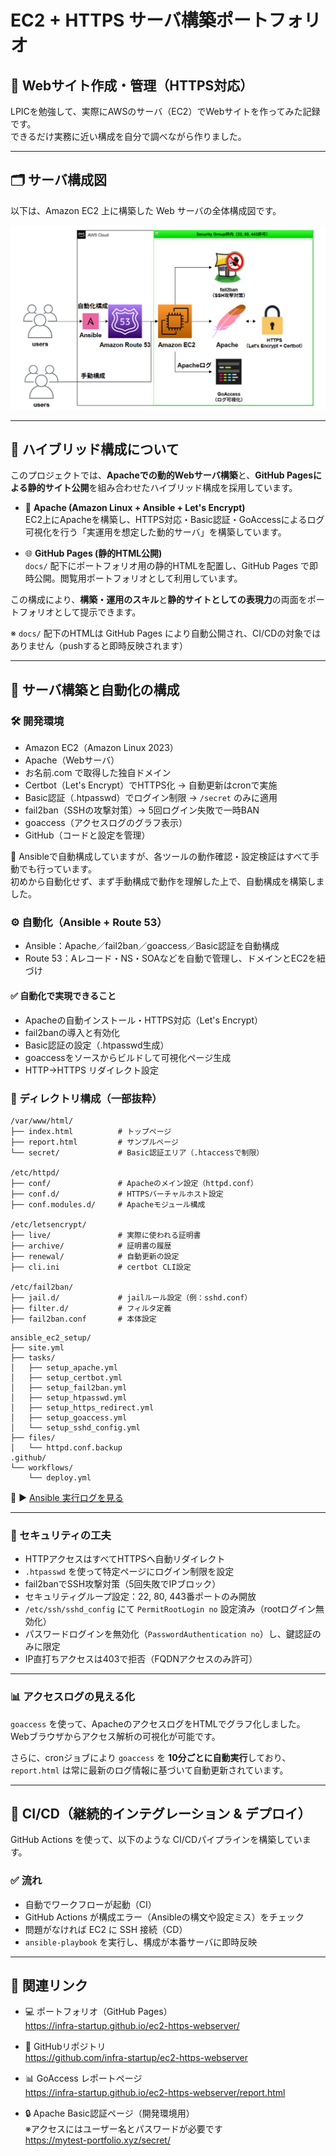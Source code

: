 # EC2 + HTTPS サーバ構築ポートフォリオ

## 🔧 Webサイト作成・管理（HTTPS対応）

LPICを勉強して、実際にAWSのサーバ（EC2）でWebサイトを作ってみた記録です。  
できるだけ実務に近い構成を自分で調べながら作りました。

---

## 🗂 サーバ構成図

以下は、Amazon EC2 上に構築した Web サーバの全体構成図です。

![EC2構成図](./images/ec2-architecture.png)

---

## 🧩 ハイブリッド構成について

このプロジェクトでは、**Apacheでの動的Webサーバ構築**と、**GitHub Pagesによる静的サイト公開**を組み合わせたハイブリッド構成を採用しています。

- 🔧 **Apache (Amazon Linux + Ansible + Let's Encrypt)**  
  EC2上にApacheを構築し、HTTPS対応・Basic認証・GoAccessによるログ可視化を行う「実運用を想定した動的サーバ」を構築しています。

- 🌐 **GitHub Pages (静的HTML公開)**  
  `docs/` 配下にポートフォリオ用の静的HTMLを配置し、GitHub Pages で即時公開。閲覧用ポートフォリオとして利用しています。

この構成により、**構築・運用のスキル**と**静的サイトとしての表現力**の両面をポートフォリオとして提示できます。

※ `docs/` 配下のHTMLは GitHub Pages により自動公開され、CI/CDの対象ではありません（pushすると即時反映されます）

---

## 🔧 サーバ構築と自動化の構成

### 🛠 開発環境

- Amazon EC2（Amazon Linux 2023）
- Apache（Webサーバ）
- お名前.com で取得した独自ドメイン
- Certbot（Let's Encrypt）でHTTPS化 → 自動更新はcronで実施
- Basic認証（.htpasswd）でログイン制限 → `/secret` のみに適用
- fail2ban（SSHの攻撃対策）→ 5回ログイン失敗で一時BAN
- goaccess（アクセスログのグラフ表示）
- GitHub（コードと設定を管理）

🔸 Ansibleで自動構成していますが、各ツールの動作確認・設定検証はすべて手動でも行っています。  
初めから自動化せず、まず手動構成で動作を理解した上で、自動構成を構築しました。

### ⚙️ 自動化（Ansible + Route 53）

- Ansible：Apache／fail2ban／goaccess／Basic認証を自動構成
- Route 53：Aレコード・NS・SOAなどを自動で管理し、ドメインとEC2を紐づけ

#### ✅ 自動化で実現できること
- Apacheの自動インストール・HTTPS対応（Let's Encrypt）
- fail2banの導入と有効化
- Basic認証の設定（.htpasswd生成）
- goaccessをソースからビルドして可視化ページ生成
- HTTP→HTTPS リダイレクト設定

### 📁 ディレクトリ構成（一部抜粋）

```plaintext
/var/www/html/
├── index.html          # トップページ
├── report.html         # サンプルページ
└── secret/             # Basic認証エリア（.htaccessで制限）

/etc/httpd/
├── conf/               # Apacheのメイン設定（httpd.conf）
├── conf.d/             # HTTPSバーチャルホスト設定
├── conf.modules.d/     # Apacheモジュール構成

/etc/letsencrypt/
├── live/               # 実際に使われる証明書
├── archive/            # 証明書の履歴
├── renewal/            # 自動更新の設定
├── cli.ini             # certbot CLI設定

/etc/fail2ban/
├── jail.d/             # jailルール設定（例：sshd.conf）
├── filter.d/           # フィルタ定義
├── fail2ban.conf       # 本体設定
```

```plaintext
ansible_ec2_setup/
├── site.yml
├── tasks/
│   ├── setup_apache.yml
│   ├── setup_certbot.yml
│   ├── setup_fail2ban.yml
│   ├── setup_htpasswd.yml
│   ├── setup_https_redirect.yml
│   ├── setup_goaccess.yml
│   └── setup_sshd_config.yml
├── files/
│   └── httpd.conf.backup
.github/
└── workflows/
    └── deploy.yml
```

📄 ▶ [Ansible 実行ログを見る](ansible-output.txt)

---

### 🔐 セキュリティの工夫

- HTTPアクセスはすべてHTTPSへ自動リダイレクト
- `.htpasswd` を使って特定ページにログイン制限を設定
- fail2banでSSH攻撃対策（5回失敗でIPブロック）
- セキュリティグループ設定：22, 80, 443番ポートのみ開放
- `/etc/ssh/sshd_config` にて `PermitRootLogin no` 設定済み（rootログイン無効化）
- パスワードログインを無効化（`PasswordAuthentication no`）し、鍵認証のみに限定
- IP直打ちアクセスは403で拒否（FQDNアクセスのみ許可）

---

### 📊 アクセスログの見える化

`goaccess` を使って、ApacheのアクセスログをHTMLでグラフ化しました。  
Webブラウザからアクセス解析の可視化が可能です。

さらに、cronジョブにより `goaccess` を **10分ごとに自動実行**しており、  
`report.html` は常に最新のログ情報に基づいて自動更新されています。

---

## 🚀 CI/CD（継続的インテグレーション & デプロイ）

GitHub Actions を使って、以下のような CI/CDパイプラインを構築しています。

### ✅ 流れ
- 自動でワークフローが起動（CI）
- GitHub Actions が構成エラー（Ansibleの構文や設定ミス）をチェック
- 問題がなければ EC2 に SSH 接続（CD）
- `ansible-playbook` を実行し、構成が本番サーバに即時反映

---

## 🔗 関連リンク

- 💻 ポートフォリオ（GitHub Pages）  
  https://infra-startup.github.io/ec2-https-webserver/

- 📘 GitHubリポジトリ  
  https://github.com/infra-startup/ec2-https-webserver

- 📊 GoAccess レポートページ  
  https://infra-startup.github.io/ec2-https-webserver/report.html

- 🔒 Apache Basic認証ページ（開発環境用）  
  ※アクセスにはユーザー名とパスワードが必要です  
  https://mytest-portfolio.xyz/secret/

